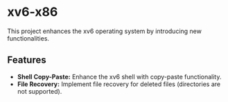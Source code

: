 # xv6-x86

This project enhances the xv6 operating system by introducing new functionalities.

## Features

- **Shell Copy-Paste:** Enhance the xv6 shell with copy-paste functionality.
- **File Recovery:** Implement file recovery for deleted files (directories are not supported).
